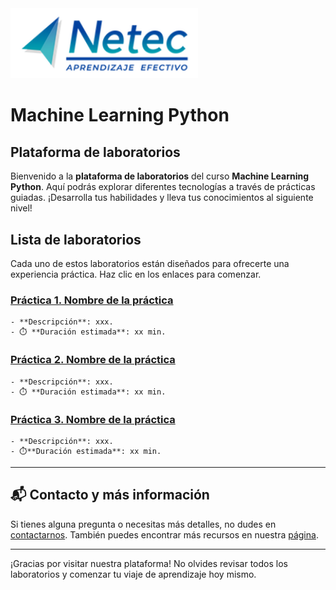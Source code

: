 <img src="images/neteclogo.png" alt="logo" width="300"/>

# Machine Learning Python

## Plataforma de laboratorios

Bienvenido a la **plataforma de laboratorios** del curso **Machine Learning Python**. Aquí podrás explorar diferentes tecnologías a través de prácticas guiadas. ¡Desarrolla tus habilidades y lleva tus conocimientos al siguiente nivel!

## Lista de laboratorios

Cada uno de estos laboratorios están diseñados para ofrecerte una experiencia práctica. Haz clic en los enlaces para comenzar.

### [Práctica 1. Nombre de la práctica](./Capítulo1.md) 
    - **Descripción**: xxx.
    - ⏱️ **Duración estimada**: xx min.

### [Práctica 2. Nombre de la práctica](./Capítulo2.md)
    - **Descripción**: xxx.
    - ⏱️ **Duración estimada**: xx min.

### [Práctica 3. Nombre de la práctica](./Capítulo3.md)
    - **Descripción**: xxx.
    - ⏱️**Duración estimada**: xx min.


---

## 📬 **Contacto y más información**

Si tienes alguna pregunta o necesitas más detalles, no dudes en [contactarnos](mailto:soporte@netec.com). También puedes encontrar más recursos en nuestra [página](https://netec.com).

---

¡Gracias por visitar nuestra plataforma! No olvides revisar todos los laboratorios y comenzar tu viaje de aprendizaje hoy mismo.
